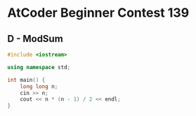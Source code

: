 # AtCoder Beginner Contest 139
## D - ModSum
```cpp
#include <iostream>

using namespace std;

int main() {
    long long n;
    cin >> n;
    cout << n * (n - 1) / 2 << endl;
}
```
